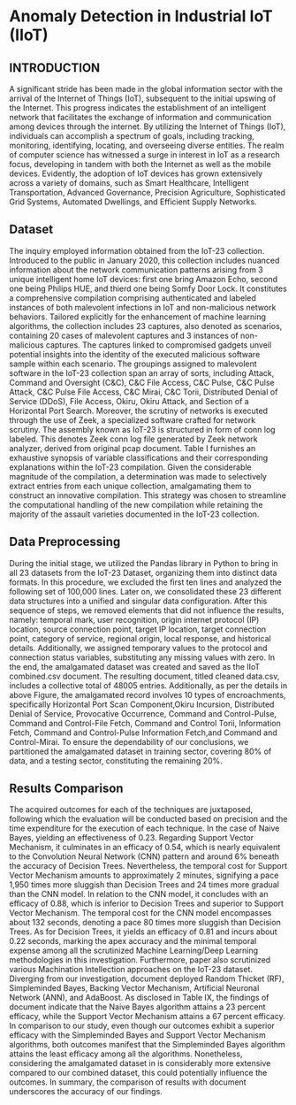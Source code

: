 # Anomaly Detection in Industrial IoT (IIoT)

## INTRODUCTION 
A significant stride has been made in the global information sector with the arrival of the Internet of Things (IoT), subsequent to the initial upswing of the Internet. This progress indicates the establishment of an intelligent network that facilitates the exchange of information and communication among devices through the internet. By utilizing the Internet of Things (IoT), individuals can accomplish a spectrum of goals, including tracking, monitoring, identifying, locating, and overseeing diverse entities. The realm of computer science has witnessed a surge in interest in IoT as a research focus, developing in tandem with both the Internet as well as the mobile devices. Evidently, the adoption of IoT devices has grown extensively across a variety of domains, such as Smart Healthcare, Intelligent Transportation, Advanced Governance, Precision Agriculture, Sophisticated Grid Systems, Automated Dwellings, and Efficient Supply Networks.

## Dataset 
The inquiry employed information obtained from the IoT-23 collection. Introduced to the public in January 2020, this collection includes nuanced information about the network communication patterns arising from 3 unique intelligent home IoT devices: first one bring Amazon Echo, second one being Philips HUE, and thierd one being Somfy Door Lock. It constitutes a comprehensive compilation comprising authenticated and labeled instances of both malevolent infections in IoT and non-malicious network behaviors. Tailored explicitly for the enhancement of machine learning algorithms, the collection includes 23 captures, also denoted as scenarios, containing 20 cases of malevolent captures and 3 instances of non-malicious captures. The captures linked to compromised gadgets unveil potential insights into the identity of the executed malicious software sample within each scenario.
The groupings assigned to malevolent software in the IoT-23 collection span an array of sorts, including Attack, Command and Oversight (C&C), C&C File Access, C&C Pulse, C&C Pulse Attack, C&C Pulse File Access, C&C Mirai, C&C Torii, Distributed Denial of Service (DDoS), File Access, Okiru, Okiru Attack, and Section of a Horizontal Port Search. 
Moreover, the scrutiny of networks is executed through the use of Zeek, a specialized software crafted for network scrutiny. The assembly known as IoT-23 is structured in form of conn log labeled. This denotes Zeek conn log file generated by Zeek network analyzer, derived from original pcap document. Table I furnishes an exhaustive synopsis of variable classifications and their corresponding explanations within the IoT-23 compilation. 
Given the considerable magnitude of the compilation, a determination was made to selectively extract entries from each unique collection, amalgamating them to construct an innovative compilation. This strategy was chosen to streamline the computational handling of the new compilation while retaining the majority of the assault varieties documented in the IoT-23 collection.

## Data Preprocessing 
During the initial stage, we utilized the Pandas library in Python to bring in all 23 datasets from the IoT-23 Dataset, organizing them into distinct data formats. In this procedure, we excluded the first ten lines and analyzed the following set of 100,000 lines. Later on, we consolidated these 23 different data structures into a unified and singular data configuration. After this sequence of steps, we removed elements that did not influence the results, namely: temporal mark, user recognition, origin internet protocol (IP) location, source connection point, target IP location, target connection point, category of service, regional origin, local response, and historical details. Additionally, we assigned temporary values to the protocol and connection status variables, substituting any missing values with zero. In the end, the amalgamated dataset was created and saved as the IIoT combined.csv document. 
The resulting document, titled cleaned data.csv, includes a collective total of 48005 entries. Additionally, as per the details in above Figure, the amalgamated record involves 10 types of encroachments, specifically Horizontal Port Scan Component,Okiru Incursion, Distributed Denial of Service, Provocative Occurrence, Command and Control-Pulse, Command and Control-File Fetch, Command and Control Torii, Information Fetch, Command and Control-Pulse Information Fetch,and Command and Control-Mirai. 
To ensure the dependability of our conclusions, we partitioned the amalgamated dataset in training sector, covering 80% of data, and a testing sector, constituting the remaining 20%.

## Results Comparison 
The acquired outcomes for each of the techniques are juxtaposed, following which the evaluation will be conducted based on precision and the time expenditure for the execution of each technique. In the case of Naive Bayes, yielding an effectiveness of 0.23. Regarding Support Vector Mechanism, it culminates in an efficacy of 0.54, which is nearly equivalent to the Convolution Neural Network (CNN) pattern and around 6% beneath the accuracy of Decision Trees. Nevertheless, the temporal cost for Support Vector Mechanism amounts to approximately 2 minutes, signifying a pace 1,950 times more sluggish than Decision Trees and 24 times more gradual than the CNN model. In relation to the CNN model, it concludes with an efficacy of 0.88, which is inferior to Decision Trees and superior to Support Vector Mechanism. The temporal cost for the CNN model encompasses about 132 seconds, denoting a pace 80 times more sluggish than Decision Trees. As for Decision Trees, it yields an efficacy of 0.81 and incurs about 0.22 seconds, marking the apex accuracy and the minimal temporal expense among all the scrutinized Machine Learning/Deep Learning methodologies in this investigation. 
Furthermore, paper also scrutinized various Machination Intellection approaches on the IoT-23 dataset. Diverging from our investigation, document deployed Random Thicket (RF), Simpleminded Bayes, Backing Vector Mechanism, Artificial Neuronal Network (ANN), and AdaBoost. As disclosed in Table IX, the findings of document indicate that the Naive Bayes algorithm attains a 23 percent efficacy, while the Support Vector Mechanism attains a 67 percent efficacy. In comparison to our study, even though our outcomes exhibit a superior efficacy with the Simpleminded Bayes and Support Vector Mechanism algorithms, both outcomes manifest that the Simpleminded Bayes algorithm attains the least efficacy among all the algorithms. Nonetheless, considering the amalgamated dataset in is considerably more extensive compared to our combined dataset, this could potentially influence the outcomes. In summary, the comparison of results with document underscores the accuracy of our findings.
